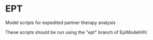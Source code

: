 # EPT
Model scripts for expedited partner therapy analysis

These scripts should be run using the "ept" branch of EpiModelHIV.
